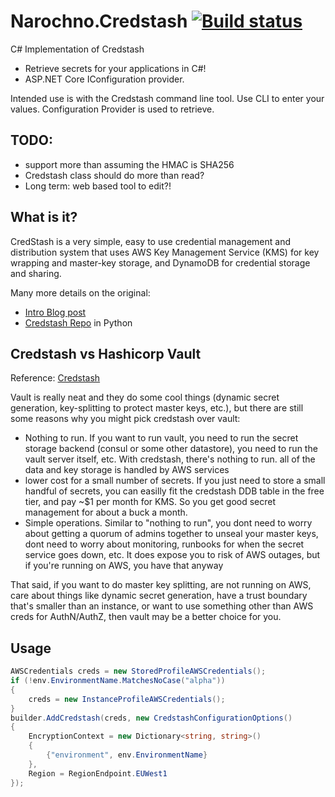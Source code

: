 # Narochno.Credstash [![Build status](https://ci.appveyor.com/api/projects/status/pqayx3gcxqlgpjsv/branch/master?svg=true)](https://ci.appveyor.com/project/Narochno/narochno-credstash/branch/master)

C# Implementation of Credstash

* Retrieve secrets for your applications in C#!
* ASP.NET Core IConfiguration provider.

Intended use is with the Credstash command line tool.  Use CLI to enter your values.  Configuration Provider is used to retrieve.

## TODO:

* support more than assuming the HMAC is SHA256
* Credstash class should do more than read?
* Long term: web based tool to edit?!

## What is it?

CredStash is a very simple, easy to use credential management and distribution system that uses AWS Key Management Service (KMS) for key wrapping and master-key storage, and DynamoDB for credential storage and sharing.

Many more details on the original:

* [Intro Blog post](https://blog.fugue.co/2015-04-21-aws-kms-secrets.html)
* [Credstash Repo](https://github.com/fugue/credstash) in Python

## Credstash vs Hashicorp Vault

Reference: [Credstash](https://github.com/fugue/credstash/issues/60)

Vault is really neat and they do some cool things (dynamic secret generation, key-splitting to protect master keys, etc.), but there are still some reasons why you might pick credstash over vault:

* Nothing to run. If you want to run vault, you need to run the secret storage backend (consul or some other datastore), you need to run the vault server itself, etc. With credstash, there's nothing to run. all of the data and key storage is handled by AWS services
* lower cost for a small number of secrets. If you just need to store a small handful of secrets, you can easilly fit the credstash DDB table in the free tier, and pay ~$1 per month for KMS. So you get good secret management for about a buck a month.
* Simple operations. Similar to "nothing to run", you dont need to worry about getting a quorum of admins together to unseal your master keys, dont need to worry about monitoring, runbooks for when the secret service goes down, etc. It does expose you to risk of AWS outages, but if you're running on AWS, you have that anyway

That said, if you want to do master key splitting, are not running on AWS, care about things like dynamic secret generation, have a trust boundary that's smaller than an instance, or want to use something other than AWS creds for AuthN/AuthZ, then vault may be a better choice for you.

## Usage

``` csharp
AWSCredentials creds = new StoredProfileAWSCredentials();
if (!env.EnvironmentName.MatchesNoCase("alpha"))
{
    creds = new InstanceProfileAWSCredentials();
}
builder.AddCredstash(creds, new CredstashConfigurationOptions()
{
    EncryptionContext = new Dictionary<string, string>()
    {
        {"environment", env.EnvironmentName}
    },
    Region = RegionEndpoint.EUWest1
});
```